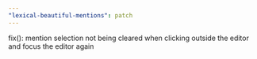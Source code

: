 ```yaml
---
"lexical-beautiful-mentions": patch
---
```


fix(): mention selection not being cleared when clicking outside the editor and focus the editor again
